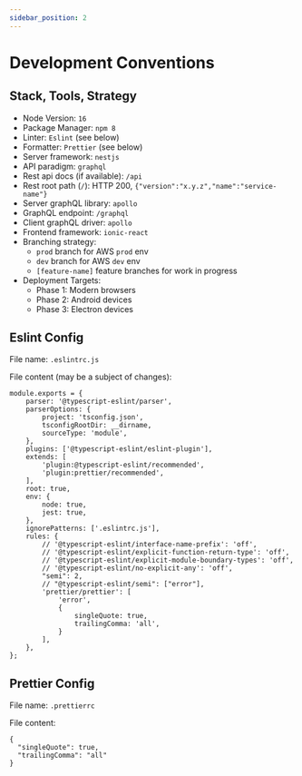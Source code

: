 ```yaml
---
sidebar_position: 2
---
```


# Development Conventions

## Stack, Tools, Strategy

- Node Version: `16`
- Package Manager: `npm 8`
- Linter: `Eslint` (see below)
- Formatter: `Prettier` (see below)
- Server framework: `nestjs`
- API paradigm: `graphql`
- Rest api docs (if available): `/api`
- Rest root path (`/`): HTTP 200, `{"version":"x.y.z","name":"service-name"}`
- Server graphQL library: `apollo`
- GraphQL endpoint: `/graphql`
- Client graphQL driver: `apollo`
- Frontend framework: `ionic-react`
- Branching strategy:
  - `prod` branch for AWS `prod` env
  - `dev` branch for AWS `dev` env
  - `[feature-name]` feature branches for work in progress
- Deployment Targets:
  - Phase 1: Modern browsers
  - Phase 2: Android devices
  - Phase 3: Electron devices

## Eslint Config

File name: `.eslintrc.js`

File content (may be a subject of changes):

```
module.exports = {
    parser: '@typescript-eslint/parser',
    parserOptions: {
        project: 'tsconfig.json',
        tsconfigRootDir: __dirname,
        sourceType: 'module',
    },
    plugins: ['@typescript-eslint/eslint-plugin'],
    extends: [
        'plugin:@typescript-eslint/recommended',
        'plugin:prettier/recommended',
    ],
    root: true,
    env: {
        node: true,
        jest: true,
    },
    ignorePatterns: ['.eslintrc.js'],
    rules: {
        // '@typescript-eslint/interface-name-prefix': 'off',
        // '@typescript-eslint/explicit-function-return-type': 'off',
        // '@typescript-eslint/explicit-module-boundary-types': 'off',
        // '@typescript-eslint/no-explicit-any': 'off',
        "semi": 2,
        // "@typescript-eslint/semi": ["error"],
        'prettier/prettier': [
            'error',
            {
                singleQuote: true,
                trailingComma: 'all',
            }
        ],
    },
};
```

## Prettier Config

File name: `.prettierrc`

File content:

```
{
  "singleQuote": true,
  "trailingComma": "all"
}
```
